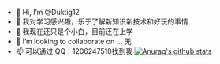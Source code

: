 - 👋 Hi, I’m @Duktig12
- 👀 我对学习感兴趣，乐于了解新知识新技术和好玩的事情
- 🌱 我现在还只是个小白，目前还在上学
- 💞️ I’m looking to collaborate on ... 无
- 📫 可以通过 QQ：1206247510找到我
[![Anurag's github stats](https://github-readme-stats.vercel.app/api?username=Duktig12)](https://github.com/Duktig12/github-readme-stats)

<!---
Duktig12/Duktig12 is a ✨ special ✨ repository because its `README.md` (this file) appears on your GitHub profile.
You can click the Preview link to take a look at your changes.
--->
